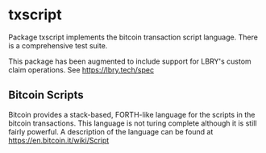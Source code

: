 txscript
========

Package txscript implements the bitcoin transaction script language.  There is
a comprehensive test suite.

This package has been augmented to include support for LBRY's custom claim operations.
See https://lbry.tech/spec

## Bitcoin Scripts

Bitcoin provides a stack-based, FORTH-like language for the scripts in
the bitcoin transactions.  This language is not turing complete
although it is still fairly powerful.  A description of the language
can be found at https://en.bitcoin.it/wiki/Script